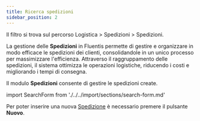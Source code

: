 ```yaml
---
title: Ricerca spedizioni
sidebar_position: 2
---
```


Il filtro si trova sul percorso Logistica > Spedizioni > Spedizioni.

La gestione delle **Spedizioni** in Fluentis permette di gestire e organizzare in modo efficace le spedizioni dei clienti, consolidandole in un unico processo per massimizzare l'efficienza. Attraverso il raggruppamento delle spedizioni, il sistema ottimizza le operazioni logistiche, riducendo i costi e migliorando i tempi di consegna.

Il modulo **Spedizioni** consente di gestire le spedizioni create.

import SearchForm from './../../import/sections/search-form.md'

<SearchForm />

Per poter inserire una nuova [Spedizione](/docs/logistics/shipping/shippings) è necessario premere il pulsante **Nuovo**.



